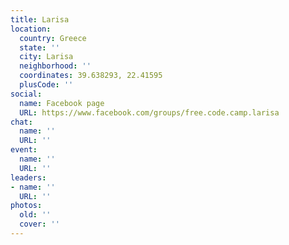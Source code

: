```yaml
---
title: Larisa
location:
  country: Greece
  state: ''
  city: Larisa
  neighborhood: ''
  coordinates: 39.638293, 22.41595
  plusCode: ''
social:
  name: Facebook page
  URL: https://www.facebook.com/groups/free.code.camp.larisa
chat:
  name: ''
  URL: ''
event:
  name: ''
  URL: ''
leaders:
- name: ''
  URL: ''
photos:
  old: ''
  cover: ''
---
```

